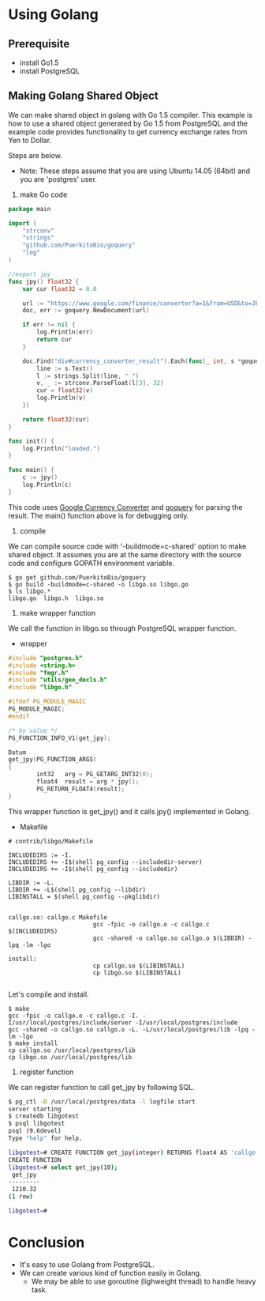 # Using Golang

## Prerequisite

- install Go1.5
- install PostgreSQL

## Making Golang Shared Object

We can make shared object in golang with Go 1.5 compiler.
This example is how to use a shared object generated by Go 1.5 from PostgreSQL and the example code provides functionality to get currency exchange rates from Yen to Dollar.

Steps are below.
 - Note: These steps assume that you are using Ubuntu 14.05 (64bit) and you are 'postgres' user.

1. make Go code
``` Go
package main

import (
	"strconv"
	"strings"
	"github.com/PuerkitoBio/goquery"
	"log"
)

//export jpy
func jpy() float32 {
	var cur float32 = 0.0

	url := "https://www.google.com/finance/converter?a=1&from=USD&to=JPY"
	doc, err := goquery.NewDocument(url)

	if err != nil {
		log.Println(err)
		return cur
	}

	doc.Find("div#currency_converter_result").Each(func(_ int, s *goquery.Selection) {
		line := s.Text()
		l := strings.Split(line, " ")
		v, _ := strconv.ParseFloat(l[3], 32)
		cur = float32(v)
		log.Println(v)
	})

	return float32(cur)
}

func init() {
	log.Println("loaded.")
}

func main() {
	c := jpy()
	log.Println(c)
}
```

This code uses [Google Currency Converter](https://www.google.com/finance/converter) and [goquery](https://github.com/PuerkitoBio/goquery) for parsing the result.
The main() function above is for debugging only.

1. compile

We can compile source code with '-buildmode=c-shared' option to make shared object.
It assumes you are at the same directory with the source code and configure GOPATH environment variable.
```
$ go get github.com/PuerkitoBio/goquery
$ go build -buildmode=c-shared -o libgo.so libgo.go
$ ls libgo.*
libgo.go  libgo.h  libgo.so
```

1. make wrapper function

We call the function in libgo.so through PostgreSQL wrapper function.
- wrapper

``` C
#include "postgres.h"
#include <string.h>
#include "fmgr.h"
#include "utils/geo_decls.h"
#include "libgo.h"

#ifdef PG_MODULE_MAGIC
PG_MODULE_MAGIC;
#endif

/* by value */
PG_FUNCTION_INFO_V1(get_jpy);

Datum
get_jpy(PG_FUNCTION_ARGS)
{
        int32   arg = PG_GETARG_INT32(0);
        float4  result = arg * jpy();
        PG_RETURN_FLOAT4(result);
}
```
This wrapper function is get_jpy() and it calls jpy() implemented in Golang.

- Makefile
```
# contrib/libgo/Makefile

INCLUDEDIRS := -I.
INCLUDEDIRS += -I$(shell pg_config --includedir-server)
INCLUDEDIRS += -I$(shell pg_config --includedir)

LIBDIR := -L.
LIBDIR += -L$(shell pg_config --libdir)
LIBINSTALL = $(shell pg_config --pkglibdir)


callgo.so: callgo.c Makefile
                        gcc -fpic -o callgo.o -c callgo.c $(INCLUDEDIRS)
                        gcc -shared -o callgo.so callgo.o $(LIBDIR) -lpq -lm -lgo

install:
                        cp callgo.so $(LIBINSTALL)
                        cp libgo.so $(LIBINSTALL)
                        
```

Let's compile and install.
```
$ make
gcc -fpic -o callgo.o -c callgo.c -I. -I/usr/local/postgres/include/server -I/usr/local/postgres/include
gcc -shared -o callgo.so callgo.o -L. -L/usr/local/postgres/lib -lpq -lm -lgo
$ make install
cp callgo.so /usr/local/postgres/lib
cp libgo.so /usr/local/postgres/lib
```

1. register function

We can register function to call get_jpy by following SQL.
``` bash
$ pg_ctl -D /usr/local/postgres/data -l logfile start
server starting
$ createdb libgotest
$ psql libgotest
psql (9.6devel)
Type "help" for help.

libgotest=# CREATE FUNCTION get_jpy(integer) RETURNS float4 AS 'callgo.so', 'get_jpy' LANGUAGE C STRICT;
CREATE FUNCTION
libgotest=# select get_jpy(10);
 get_jpy
---------
 1210.32
(1 row)

libgotest=#

```

# Conclusion

- It's easy to use Golang from PostgreSQL.
- We can create various kind of function easily in Golang.
  - We may be able to use goroutine (lighweight thread) to handle heavy task.
